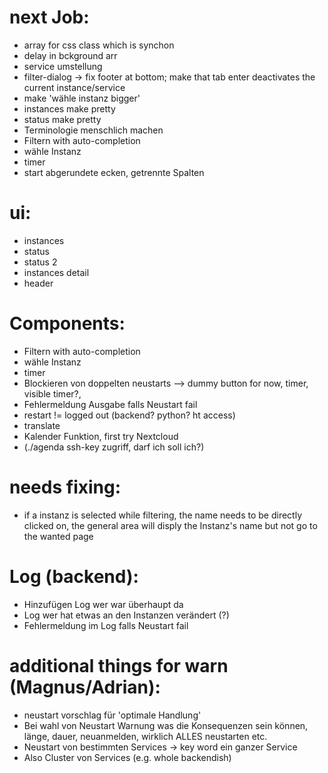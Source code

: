 

# next Job:
 - array for css class which is synchon
 - delay in bckground arr
 - service umstellung
 - filter-dialog -> fix footer at bottom; make that tab enter deactivates the current instance/service
 - make 'wähle instanz bigger'
 - instances make pretty
 - status make pretty
 - Terminologie menschlich machen
 - Filtern with auto-completion
 - wähle Instanz
 - timer
 - start abgerundete ecken, getrennte Spalten
 
# ui:
 - instances
 - status
 - status 2
 - instances detail
 - header
 
# Components: 
 - Filtern with auto-completion
 - wähle Instanz
 - timer
 - Blockieren von doppelten neustarts --> dummy button for now, timer, visible timer?,
 - Fehlermeldung Ausgabe falls Neustart fail
 - restart != logged out (backend? python? ht access)  
 - translate
 - Kalender Funktion, first try Nextcloud
 - (./agenda ssh-key zugriff, darf ich soll ich?)

  # needs fixing:
 - if a instanz is selected while filtering, the name needs to be directly clicked on, the general area will disply the Instanz's name but not go to the wanted page

 # Log (backend):
 - Hinzufügen Log wer war überhaupt da
 - Log wer hat etwas an den Instanzen verändert (?)
 - Fehlermeldung im Log falls Neustart fail

 # additional things for warn (Magnus/Adrian):
 - neustart vorschlag für 'optimale Handlung'
 - Bei wahl von Neustart Warnung was die Konsequenzen sein können, länge, dauer, neuanmelden, wirklich ALLES neustarten etc.
 - Neustart von bestimmten Services -> key word ein ganzer Service
 - Also Cluster von Services (e.g. whole backendish)

